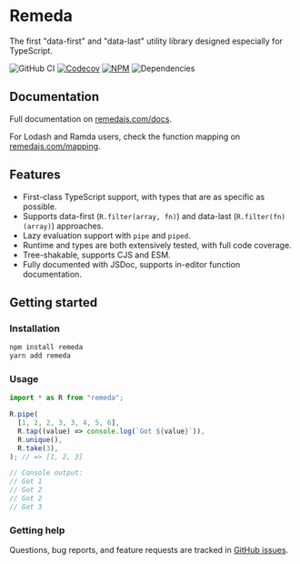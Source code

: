 # Remeda

The first "data-first" and "data-last" utility library designed especially for TypeScript.

![GitHub CI](https://img.shields.io/github/actions/workflow/status/remeda/remeda/ci.yml?branch=master&label=github-ci)
[![Codecov](https://img.shields.io/codecov/c/github/remeda/remeda/master)](https://codecov.io/gh/remeda/remeda)
[![NPM](https://img.shields.io/npm/v/remeda)](https://www.npmjs.org/package/remeda)
![Dependencies](https://img.shields.io/librariesio/release/npm/remeda)

## Documentation

Full documentation on [remedajs.com/docs](https://remedajs.com/docs).

For Lodash and Ramda users, check the function mapping on [remedajs.com/mapping](https://remedajs.com/mapping).

## Features

* First-class TypeScript support, with types that are as specific as possible. 
* Supports data-first (`R.filter(array, fn)`) and data-last (`R.filter(fn)(array)`) approaches.
* Lazy evaluation support with `pipe` and `piped`.
* Runtime and types are both extensively tested, with full code coverage.
* Tree-shakable, supports CJS and ESM.
* Fully documented with JSDoc, supports in-editor function documentation.

## Getting started

### Installation

```bash
npm install remeda
yarn add remeda
```

### Usage

```js
import * as R from "remeda";

R.pipe(
  [1, 2, 2, 3, 3, 4, 5, 6],
  R.tap((value) => console.log(`Got ${value}`)),
  R.unique(),
  R.take(3),
); // => [1, 2, 3]

// Console output:
// Got 1
// Got 2
// Got 2
// Got 3
```

### Getting help

Questions, bug reports, and feature requests are tracked in [GitHub issues](https://github.com/remeda/remeda/issues).
